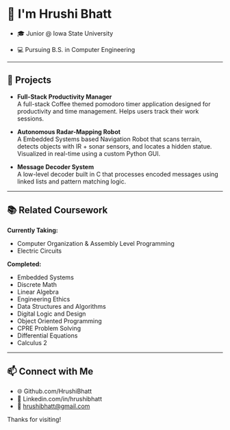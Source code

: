 # 👋 I'm Hrushi Bhatt

- 🎓 Junior @ Iowa State University

- 💻 Pursuing B.S. in Computer Engineering

---

## 🧠 Projects

- **Full-Stack Productivity Manager**   
  A full-stack Coffee themed pomodoro timer application designed for productivity and time management. Helps users track their work sessions. 

- **Autonomous Radar-Mapping Robot**  
  A Embedded Systems based Navigation Robot that scans terrain, detects objects with IR + sonar sensors, and locates a hidden statue. Visualized in real-time using a custom Python GUI.

- **Message Decoder System**  
  A low-level decoder built in C that processes encoded messages using linked lists and pattern matching logic.

---

## 📚 Related Coursework

**Currently Taking:**  
- Computer Organization & Assembly Level Programming
- Electric Circuits

**Completed:**  
- Embedded Systems
- Discrete Math
- Linear Algebra
- Engineering Ethics
- Data Structures and Algorithms
- Digital Logic and Design
- Object Oriented Programming
- CPRE Problem Solving
- Differential Equations
- Calculus 2

---

## 📫 Connect with Me

- 🌐 Github.com/HrushiBhatt
- 💼 Linkedin.com/in/hrushibhatt
- 📧 hrushibhatt@gmail.com

Thanks for visiting!
